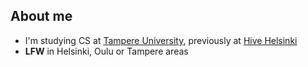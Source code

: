 ## About me
- I'm studying CS at [Tampere University](https://www.tuni.fi/en/about-us/computing-sciences), previously at [Hive Helsinki](https://www.hive.fi/en/)
- **LFW** in Helsinki, Oulu or Tampere areas
